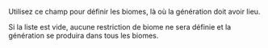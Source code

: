 Utilisez ce champ pour définir les biomes, là où la génération doit avoir lieu.

Si la liste est vide, aucune restriction de biome ne sera définie et la génération se produira dans tous les biomes.
